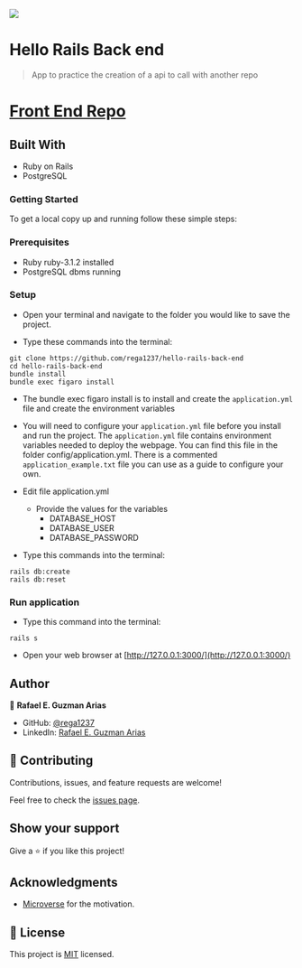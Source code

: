 ![](./app/assets/images/logo.png)

# Hello Rails Back end

> App to practice the creation of a api to call with another repo

# [Front End Repo](https://github.com/rega1237/hello-react-front-end)

## Built With

- Ruby on Rails
- PostgreSQL

### Getting Started

To get a local copy up and running follow these simple steps:

### Prerequisites

- Ruby ruby-3.1.2 installed
- PostgreSQL dbms running

### Setup

- Open your terminal and navigate to the folder you would like to save the project.

- Type these commands into the terminal:

```
git clone https://github.com/rega1237/hello-rails-back-end
cd hello-rails-back-end
bundle install
bundle exec figaro install
```
- The bundle exec figaro install is to install and create the `application.yml` file and create the environment variables
- You will need to configure your  `application.yml` file before you install and run the project. The `application.yml` file contains environment variables needed to deploy the webpage. You can find this file in the folder config/application.yml. There is a commented `application_example.txt` file you can use as a guide to configure your own.

- Edit file application.yml

  - Provide the values for the variables
    - DATABASE_HOST
    - DATABASE_USER
    - DATABASE_PASSWORD

- Type this commands into the terminal:

```
rails db:create
rails db:reset
```

### Run application

- Type this command into the terminal:

```
rails s
```

- Open your web browser at [http://127.0.0.1:3000/](http://127.0.0.1:3000/)

## Author

👤 **Rafael E. Guzman Arias**

- GitHub: [@rega1237](https://github.com/rega1237)
- LinkedIn: [Rafael E. Guzman Arias](https://www.linkedin.com/in/rafael-eduardo-guzman/)

## 🤝 Contributing

Contributions, issues, and feature requests are welcome!

Feel free to check the [issues page](../../issues/).

## Show your support

Give a ⭐️ if you like this project!

## Acknowledgments

- [Microverse](https://www.microverse.org/) for the motivation.

## 📝 License

This project is [MIT](./MIT.md) licensed.